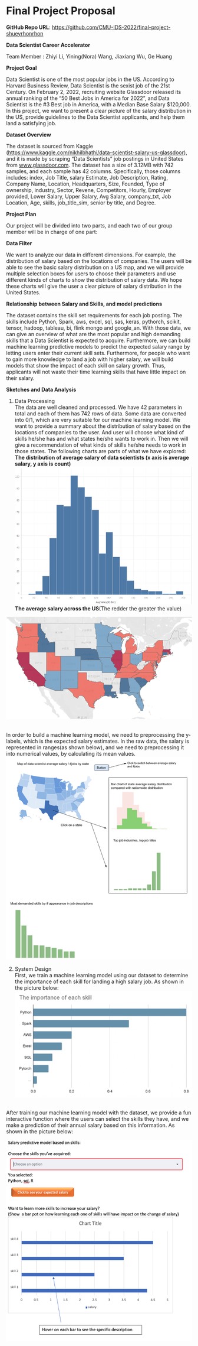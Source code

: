 # Final Project Proposal

**GitHub Repo URL**: https://github.com/CMU-IDS-2022/final-project-shueyrhonrhon

**Data Scientist Career Accelerator**

Team Member : Zhiyi Li, Yining(Nora) Wang, Jiaxiang Wu, Ge Huang

**Project Goal**

Data Scientist is one of the most popular jobs in the US. According to Harvard Business Review, Data Scientist is the sexist job of the 21st Century. On February 2, 2022, recruiting website Glassdoor released its annual ranking of the “50 Best Jobs in America for 2022”, and Data Scientist is the #3 Best job in America, with a Median Base Salary $120,000. In this project, we want to present a clear picture of the salary distribution in the US, provide guidelines to the Data Scientist applicants, and help them land a satisfying job.

**Dataset Overview**

The dataset is sourced from Kaggle (https://www.kaggle.com/nikhilbhathi/data-scientist-salary-us-glassdoor), and it is made by scraping “Data Scientists” job postings in United States from www.glassdoor.com. The dataset has a size of 3.12MB with 742 samples, and each sample has 42 columns. Specifically, those columns includes: index, Job Title, salary Estimate, Job Description, Rating, Company Name, Location, Headquarters, Size, Founded, Type of ownership, industry, Sector, Revene, Competitors, Hourly, Employer provided, Lower Salary, Upper Salary, Avg Salary, company_txt, Job Location, Age, skills, job_title_sim, senior by title, and Degree.


**Project Plan**

Our project will be divided into two parts, and each two of our group member will be in charge of one part: 

**Data Filter**

We want to analyze our data in different dimensions. For example, the distribution of   salary based on the locations of companies. The users will be able to see the basic salary distribution on a US map, and we will provide multiple selection boxes for users to choose their parameters and use different kinds of charts to show the distribution of salary data. We hope these charts will give the user a clear picture of salary distribution in the United States.

**Relationship between Salary and Skills, and model predictions**

The dataset contains the skill set requirements for each job posting. The skills include Python, Spark, aws, excel, sql, sas, keras, pythorch, scikit, tensor, hadoop, tableau, bi, flink mongo and google_an. With those data, we can give an overview of what are the most popular and high demanding skills that a Data Scientist is expected to acquire. Furthermore, we can build machine learning predictive models to predict the expected salary range by letting users enter their current skill sets. Furthermore, for people who want to gain more knowledge to land a job with higher salary, we will build models that show the impact of each skill on salary growth. Thus, applicants will not waste their time learning skills that have little impact on their salary.

**Sketches and Data Analysis**
1. Data Processing\
The data are well cleaned and processed. We have 42 parameters in total and each of them has 742 rows of data. Some data are converted into 0/1, which are very suitable for our machine learning model. We want to provide a summary about the distribution of   salary based on the locations of companies to the user. And user will choose what kind of skills he/she has and what states he/she wants to work in. Then we will give a recommendation of what kinds of skills he/she needs to work in those states. The following charts are parts of what we have explored:
**The distribution of average salary of data scientists
(x axis is average salary, y axis is count)**
![](/images/national_avg_salary.png)
**The average salary across the US**(The redder the greater the value)

![a map](/images/nation_salary_map.png)

\
In order to build a machine learning model, we need to preprocessing the y-labels, which is the expected salary estimates. In the raw data, the salary is represented in ranges(as shown below), and we need to preprocessing it into numerical values, by calculating its mean values. 
![A sketch](/images/sketch_map.png)

2. System Design
\
First, we train a machine learning model using our dataset to determine the importance of each skill for landing a high salary job. As shown in the picture below:
![A sketch](/images/model-sketch.png)

\
After training our machine learning model with the dataset, we provide a fun interactive function where the users can select the skills they have, and we make a prediction of their annual salary based on this information. As shown in the picture below:


![A sketch](/images/model_prediction_sketch.png)
